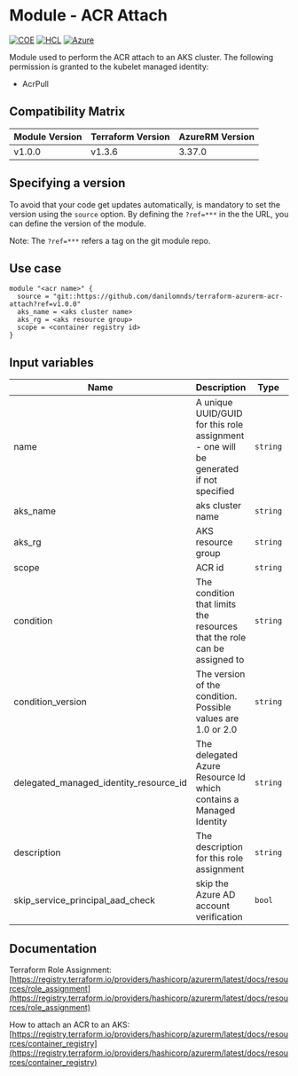 # Module - ACR Attach
[![COE](https://img.shields.io/badge/Created%20By-CCoE-blue)]()
[![HCL](https://img.shields.io/badge/language-HCL-blueviolet)](https://www.terraform.io/)
[![Azure](https://img.shields.io/badge/provider-Azure-blue)](https://registry.terraform.io/providers/hashicorp/azurerm/latest)

Module used to perform the ACR attach to an AKS cluster. The following permission is granted to the kubelet managed identity:

- AcrPull

## Compatibility Matrix

| Module Version | Terraform Version | AzureRM Version |
|----------------|-------------------| --------------- |
| v1.0.0       | v1.3.6 | 3.37.0         |

## Specifying a version

To avoid that your code get updates automatically, is mandatory to set the version using the `source` option. 
By defining the `?ref=***` in the the URL, you can define the version of the module.

Note: The `?ref=***` refers a tag on the git module repo.

## Use case
```hcl
module "<acr name>" {
  source = "git::https://github.com/danilomnds/terraform-azurerm-acr-attach?ref=v1.0.0"
  aks_name = <aks cluster name>
  aks_rg = <aks resource group>
  scope = <container registry id>  
}
```

## Input variables

| Name | Description | Type | Default | Required |
|------|-------------|------|---------|:--------:|
| name | A unique UUID/GUID for this role assignment - one will be generated if not specified | `string` | n/a | No |
| aks_name | aks cluster name | `string` | n/a | `Yes` |
| aks_rg | AKS resource group | `string` | n/a | `Yes` |
| scope | ACR id | `string` | n/a | `Yes` |
| condition | The condition that limits the resources that the role can be assigned to | `string` | n/a | No |
| condition_version | The version of the condition. Possible values are 1.0 or 2.0 | `string` | n/a | No |
| delegated_managed_identity_resource_id | The delegated Azure Resource Id which contains a Managed Identity | `string` | n/a | No |
| description | The description for this role assignment | `string` | n/a | No |
| skip_service_principal_aad_check | skip the Azure AD account verification | `bool` | `false` | No |

## Documentation
Terraform Role Assignment: <br>
[https://registry.terraform.io/providers/hashicorp/azurerm/latest/docs/resources/role_assignment](https://registry.terraform.io/providers/hashicorp/azurerm/latest/docs/resources/role_assignment)<br>

How to attach an ACR to an AKS: <br>
[https://registry.terraform.io/providers/hashicorp/azurerm/latest/docs/resources/container_registry](https://registry.terraform.io/providers/hashicorp/azurerm/latest/docs/resources/container_registry)